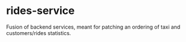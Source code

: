 # rides-service
Fusion of backend services, meant for patching an ordering of taxi and customers/rides statistics.
